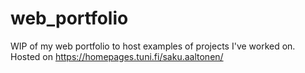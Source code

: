 # web_portfolio
WIP of my web portfolio to host examples of projects I've worked on.
Hosted on https://homepages.tuni.fi/saku.aaltonen/
